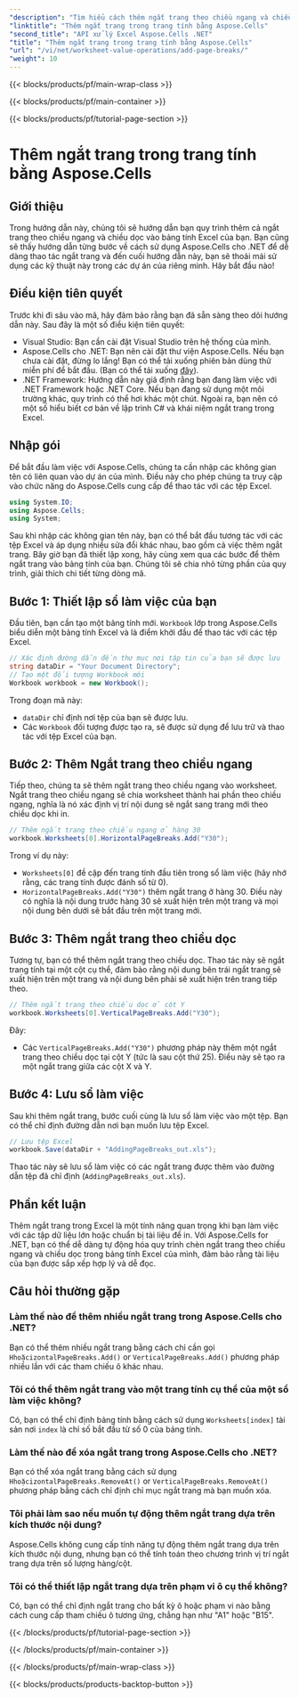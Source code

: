 ```yaml
---
"description": "Tìm hiểu cách thêm ngắt trang theo chiều ngang và chiều dọc trong Excel bằng Aspose.Cells cho .NET với hướng dẫn từng bước này. Làm cho các tệp Excel của bạn thân thiện với máy in."
"linktitle": "Thêm ngắt trang trong trang tính bằng Aspose.Cells"
"second_title": "API xử lý Excel Aspose.Cells .NET"
"title": "Thêm ngắt trang trong trang tính bằng Aspose.Cells"
"url": "/vi/net/worksheet-value-operations/add-page-breaks/"
"weight": 10
---
```


{{< blocks/products/pf/main-wrap-class >}}

{{< blocks/products/pf/main-container >}}

{{< blocks/products/pf/tutorial-page-section >}}

# Thêm ngắt trang trong trang tính bằng Aspose.Cells

## Giới thiệu
Trong hướng dẫn này, chúng tôi sẽ hướng dẫn bạn quy trình thêm cả ngắt trang theo chiều ngang và chiều dọc vào bảng tính Excel của bạn. Bạn cũng sẽ thấy hướng dẫn từng bước về cách sử dụng Aspose.Cells cho .NET để dễ dàng thao tác ngắt trang và đến cuối hướng dẫn này, bạn sẽ thoải mái sử dụng các kỹ thuật này trong các dự án của riêng mình. Hãy bắt đầu nào!
## Điều kiện tiên quyết
Trước khi đi sâu vào mã, hãy đảm bảo rằng bạn đã sẵn sàng theo dõi hướng dẫn này. Sau đây là một số điều kiện tiên quyết:
- Visual Studio: Bạn cần cài đặt Visual Studio trên hệ thống của mình.
- Aspose.Cells cho .NET: Bạn nên cài đặt thư viện Aspose.Cells. Nếu bạn chưa cài đặt, đừng lo lắng! Bạn có thể tải xuống phiên bản dùng thử miễn phí để bắt đầu. (Bạn có thể tải xuống [đây](https://releases.aspose.com/cells/net/)).
- .NET Framework: Hướng dẫn này giả định rằng bạn đang làm việc với .NET Framework hoặc .NET Core. Nếu bạn đang sử dụng một môi trường khác, quy trình có thể hơi khác một chút.
Ngoài ra, bạn nên có một số hiểu biết cơ bản về lập trình C# và khái niệm ngắt trang trong Excel.
## Nhập gói
Để bắt đầu làm việc với Aspose.Cells, chúng ta cần nhập các không gian tên có liên quan vào dự án của mình. Điều này cho phép chúng ta truy cập vào chức năng do Aspose.Cells cung cấp để thao tác với các tệp Excel.
```csharp
using System.IO;
using Aspose.Cells;
using System;
```
Sau khi nhập các không gian tên này, bạn có thể bắt đầu tương tác với các tệp Excel và áp dụng nhiều sửa đổi khác nhau, bao gồm cả việc thêm ngắt trang.
Bây giờ bạn đã thiết lập xong, hãy cùng xem qua các bước để thêm ngắt trang vào bảng tính của bạn. Chúng tôi sẽ chia nhỏ từng phần của quy trình, giải thích chi tiết từng dòng mã.
## Bước 1: Thiết lập sổ làm việc của bạn
Đầu tiên, bạn cần tạo một bảng tính mới. `Workbook` lớp trong Aspose.Cells biểu diễn một bảng tính Excel và là điểm khởi đầu để thao tác với các tệp Excel.
```csharp
// Xác định đường dẫn đến thư mục nơi tập tin của bạn sẽ được lưu
string dataDir = "Your Document Directory";
// Tạo một đối tượng Workbook mới
Workbook workbook = new Workbook();
```
Trong đoạn mã này:
- `dataDir` chỉ định nơi tệp của bạn sẽ được lưu.
- Các `Workbook` đối tượng được tạo ra, sẽ được sử dụng để lưu trữ và thao tác với tệp Excel của bạn.
## Bước 2: Thêm Ngắt trang theo chiều ngang
Tiếp theo, chúng ta sẽ thêm ngắt trang theo chiều ngang vào worksheet. Ngắt trang theo chiều ngang sẽ chia worksheet thành hai phần theo chiều ngang, nghĩa là nó xác định vị trí nội dung sẽ ngắt sang trang mới theo chiều dọc khi in.
```csharp
// Thêm ngắt trang theo chiều ngang ở hàng 30
workbook.Worksheets[0].HorizontalPageBreaks.Add("Y30");
```
Trong ví dụ này:
- `Worksheets[0]` đề cập đến trang tính đầu tiên trong sổ làm việc (hãy nhớ rằng, các trang tính được đánh số từ 0).
- `HorizontalPageBreaks.Add("Y30")` thêm ngắt trang ở hàng 30. Điều này có nghĩa là nội dung trước hàng 30 sẽ xuất hiện trên một trang và mọi nội dung bên dưới sẽ bắt đầu trên một trang mới.
## Bước 3: Thêm ngắt trang theo chiều dọc
Tương tự, bạn có thể thêm ngắt trang theo chiều dọc. Thao tác này sẽ ngắt trang tính tại một cột cụ thể, đảm bảo rằng nội dung bên trái ngắt trang sẽ xuất hiện trên một trang và nội dung bên phải sẽ xuất hiện trên trang tiếp theo.
```csharp
// Thêm ngắt trang theo chiều dọc ở cột Y
workbook.Worksheets[0].VerticalPageBreaks.Add("Y30");
```
Đây:
- Các `VerticalPageBreaks.Add("Y30")` phương pháp này thêm một ngắt trang theo chiều dọc tại cột Y (tức là sau cột thứ 25). Điều này sẽ tạo ra một ngắt trang giữa các cột X và Y.
## Bước 4: Lưu sổ làm việc
Sau khi thêm ngắt trang, bước cuối cùng là lưu sổ làm việc vào một tệp. Bạn có thể chỉ định đường dẫn nơi bạn muốn lưu tệp Excel.
```csharp
// Lưu tệp Excel
workbook.Save(dataDir + "AddingPageBreaks_out.xls");
```
Thao tác này sẽ lưu sổ làm việc có các ngắt trang được thêm vào đường dẫn tệp đã chỉ định (`AddingPageBreaks_out.xls`).
## Phần kết luận
Thêm ngắt trang trong Excel là một tính năng quan trọng khi bạn làm việc với các tập dữ liệu lớn hoặc chuẩn bị tài liệu để in. Với Aspose.Cells for .NET, bạn có thể dễ dàng tự động hóa quy trình chèn ngắt trang theo chiều ngang và chiều dọc trong bảng tính Excel của mình, đảm bảo rằng tài liệu của bạn được sắp xếp hợp lý và dễ đọc.
## Câu hỏi thường gặp
### Làm thế nào để thêm nhiều ngắt trang trong Aspose.Cells cho .NET?
Bạn có thể thêm nhiều ngắt trang bằng cách chỉ cần gọi `HhoặcizontalPageBreaks.Add()` or `VerticalPageBreaks.Add()` phương pháp nhiều lần với các tham chiếu ô khác nhau.
### Tôi có thể thêm ngắt trang vào một trang tính cụ thể của một sổ làm việc không?
Có, bạn có thể chỉ định bảng tính bằng cách sử dụng `Worksheets[index]` tài sản nơi `index` là chỉ số bắt đầu từ số 0 của bảng tính.
### Làm thế nào để xóa ngắt trang trong Aspose.Cells cho .NET?
Bạn có thể xóa ngắt trang bằng cách sử dụng `HhoặcizontalPageBreaks.RemoveAt()` or `VerticalPageBreaks.RemoveAt()` phương pháp bằng cách chỉ định chỉ mục ngắt trang mà bạn muốn xóa.
### Tôi phải làm sao nếu muốn tự động thêm ngắt trang dựa trên kích thước nội dung?
Aspose.Cells không cung cấp tính năng tự động thêm ngắt trang dựa trên kích thước nội dung, nhưng bạn có thể tính toán theo chương trình vị trí ngắt trang dựa trên số lượng hàng/cột.
### Tôi có thể thiết lập ngắt trang dựa trên phạm vi ô cụ thể không?
Có, bạn có thể chỉ định ngắt trang cho bất kỳ ô hoặc phạm vi nào bằng cách cung cấp tham chiếu ô tương ứng, chẳng hạn như "A1" hoặc "B15".


{{< /blocks/products/pf/tutorial-page-section >}}

{{< /blocks/products/pf/main-container >}}

{{< /blocks/products/pf/main-wrap-class >}}

{{< blocks/products/products-backtop-button >}}